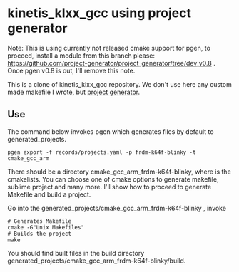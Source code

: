 # kinetis_klxx_gcc using project generator

Note: This is using currently not released cmake support for pgen, to proceed, install a module from this branch please: https://github.com/project-generator/project_generator/tree/dev_v0.8 . Once pgen v0.8 is out, I'll remove this note.

This is a clone of kinetis_klxx_gcc repository. We don't use here any custom made makefile I wrote, but [project generator](https://github.com/project-generator/project_generator).

## Use

The command below invokes pgen which generates files by default to generated_projects.

```
pgen export -f records/projects.yaml -p frdm-k64f-blinky -t cmake_gcc_arm
```

There should be a directory cmake_gcc_arm_frdm-k64f-blinky, where is the cmakelists. You can choose one of cmake options to generate makefile, sublime project and many more. I'll show how to proceed to generate Makefile and build a project.

Go into the generated_projects/cmake_gcc_arm_frdm-k64f-blinky , invoke
```
# Generates Makefile
cmake -G"Unix Makefiles"
# Builds the project
make
```

You should find built files in the build directory generated_projects/cmake_gcc_arm_frdm-k64f-blinky/build.
